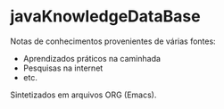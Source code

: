 # javaKnowledgeDataBase
Notas de conhecimentos provenientes de várias fontes:
 - Aprendizados práticos na caminhada
 - Pesquisas na internet
 - etc.
 
Sintetizados em arquivos ORG (Emacs).
